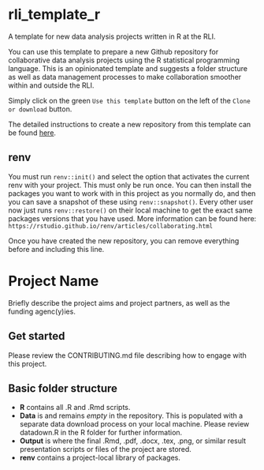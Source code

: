 # rli\_template\_r

A template for new data analysis projects written in R at the RLI.

You can use this template to prepare a new Github repository for collaborative data analysis projects using the R statistical programming language. This is an opinionated template and suggests a folder structure as well as data management processes to make collaboration smoother within and outside the RLI.

Simply click on the green `Use this template` button on the left of the `Clone or download` button.

The detailed instructions to create a new repository from this template can be found [here](https://help.github.com/en/articles/creating-a-repository-from-a-template).

## renv

You must run `renv::init()` and select the option that activates the current renv with your project. This must only be run once. You can then install the packages you want to work with in this project as you normally do, and then you can save a snapshot of these using `renv::snapshot()`. Every other user now just runs `renv::restore()` on their local machine to get the exact same packages versions that you have used. More information can be found here: `https://rstudio.github.io/renv/articles/collaborating.html`

Once you have created the new repository, you can remove everything before and including this line. 

# Project Name

Briefly describe the project aims and project partners, as well as the funding agenc(y)ies.

## Get started

Please review the CONTRIBUTING.md file describing how to engage with this project.

## Basic folder structure

-   **R** contains all .R and .Rmd scripts.
-   **Data** is and remains *empty* in the repository. This is populated with a separate data download process on your local machine. Please review datadown.R in the R folder for further information.
-   **Output** is where the final .Rmd, .pdf, .docx, .tex, .png, or similar result presentation scripts or files of the project are stored.
-   **renv** contains a project-local library of packages.
